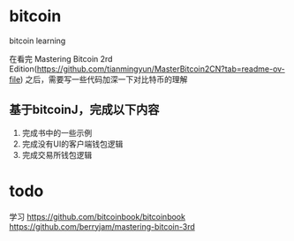 # bitcoin
bitcoin learning

在看完 Mastering Bitcoin 2rd Edition(https://github.com/tianmingyun/MasterBitcoin2CN?tab=readme-ov-file) 之后，需要写一些代码加深一下对比特币的理解

## 基于bitcoinJ，完成以下内容

1. 完成书中的一些示例
2. 完成没有UI的客户端钱包逻辑
3. 完成交易所钱包逻辑






# todo

学习
https://github.com/bitcoinbook/bitcoinbook 
https://github.com/berryjam/mastering-bitcoin-3rd
